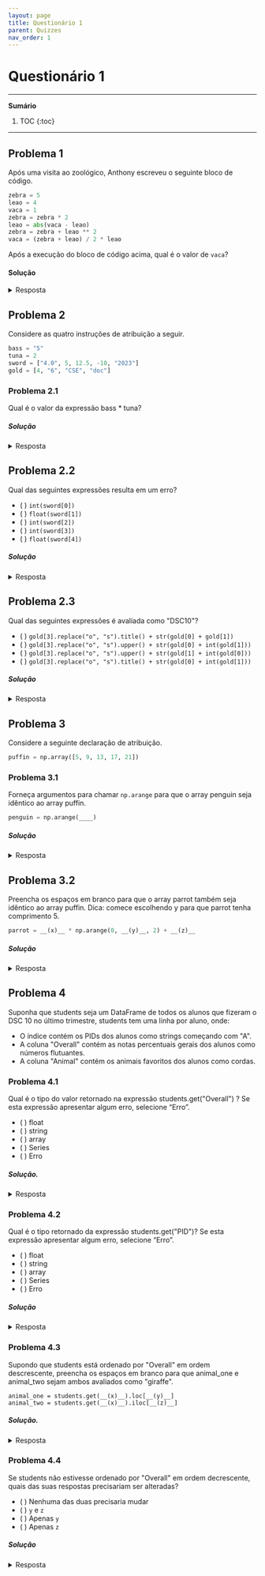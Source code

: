 ```yaml
---
layout: page
title: Questionário 1
parent: Quizzes
nav_order: 1
---
```


# Questionário 1

---
**Sumário**
1. TOC
{:toc}
---

## Problema 1

Após uma visita ao zoológico, Anthony escreveu o seguinte
bloco de código.

```python
zebra = 5
leao = 4
vaca = 1
zebra = zebra * 2
leao = abs(vaca - leao)
zebra = zebra + leao ** 2
vaca = (zebra + leao) / 2 * leao
```

Após a execução do bloco de código acima, qual é o valor de
`vaca`?

#### Solução

<details><summary>Resposta</summary>

**Resposta:** 33.0

</details>

## Problema 2

Considere as quatro instruções de atribuição a seguir.

```python
bass = "5"
tuna = 2
sword = ["4.0", 5, 12.5, -10, "2023"]
gold = [4, "6", "CSE", "doc"]
```

### Problema 2.1

Qual é o valor da expressão bass * tuna?

##### Solução

<details><summary>Resposta</summary>

**Resposta**: "55"

</details>

## Problema 2.2

Qual das seguintes expressões resulta em um erro?

- ( ) `int(sword[0])`
- ( ) `float(sword[1])`
- ( ) `int(sword[2])`
- ( ) `int(sword[3])`
- ( ) `float(sword[4])`

##### Solução

<details><summary>Resposta</summary>

**Resposta**: `int(sword[0])`

</details>

## Problema 2.3

Qual das seguintes expressões é avaliada como "DSC10"?

- ( ) `gold[3].replace("o", "s").title() + str(gold[0] + gold[1])`
- ( ) `gold[3].replace("o", "s").upper() + str(gold[0] + int(gold[1]))`
- ( ) `gold[3].replace("o", "s").upper() + str(gold[1] + int(gold[0]))`
- ( ) `gold[3].replace("o", "s").title() + str(gold[0] + int(gold[1]))`

##### Solução

<details><summary>Resposta</summary>

**Resposta**: `gold[3].replace("o", "s").upper() + str(gold[0] + int(gold[1]))`

</details>

## Problema 3

Considere a seguinte declaração de atribuição.

```python
puffin = np.array([5, 9, 13, 17, 21])
```

### Problema 3.1

Forneça argumentos para chamar `np.arange` para que o array
penguin seja idêntico ao array puffin.

```python
penguin = np.arange(____)
```

##### Solução

<details><summary>Resposta</summary>

**Resposta**: Precisamos fornecer `np.arange` três
argumentos: 5, qualquer número no intervalo (21,25] e 4.
Por exemplo, `penguin = np.arange(5, 25, 4)` funcionaria.

</details>

## Problema 3.2

Preencha os espaços em branco para que o array parrot
também seja idêntico ao array puffin. Dica: comece
escolhendo y para que parrot tenha comprimento 5.

```python
parrot = __(x)__ * np.arange(0, __(y)__, 2) + __(z)__
```

##### Solução

<details><summary>Resposta</summary>

**Resposta**:

- `x`: `2`
- `y`: qualquer número em $(8, 10]$
- `z`: `5`

</details>

## Problema 4

Suponha que students seja um DataFrame de todos os alunos
que fizeram o DSC 10 no último trimestre, students tem uma
linha por aluno, onde:

- O índice contém os PIDs dos alunos como strings começando com "A".
- A coluna "Overall" contém as notas percentuais gerais dos alunos como números flutuantes.
- A coluna "Animal" contém os animais favoritos dos alunos como cordas.

### Problema 4.1

Qual é o tipo do valor retornado na expressão
students.get("Overall") ?  Se esta expressão apresentar
algum erro, selecione “Erro”.

- ( ) float
- ( ) string
- ( ) array
- ( ) Series
- ( ) Erro

##### Solução.

<details><summary>Resposta</summary>

**Resposta**: Series

</details>

### Problema 4.2

Qual é o tipo retornado da expressão students.get("PID")?
Se esta expressão apresentar algum erro, selecione “Erro”.

- ( ) float
- ( ) string
- ( ) array
- ( ) Series
- ( ) Erro

##### Solução

<details><summary>Resposta</summary>

**Resposta**: Erro

</details>

### Problema 4.3

Supondo que students está ordenado por "Overall" em ordem
descrescente, preencha os espaços em branco para que
animal_one e animal_two sejam ambos avaliados como
"giraffe".

```pythob
animal_one = students.get(__(x)__).loc[__(y)__]
animal_two = students.get(__(x)__).iloc[__(z)__]
```

##### Solução.

<details><summary>Resposta</summary>

**Resposta**:

- `x`: `"Animal"`
- `y`: `"A12345678"`
- `z`: `5`

</details>

### Problema 4.4

Se students  não estivesse ordenado por  "Overall" em ordem
decrescente, quais das suas respostas precisariam ser
alteradas?

- ( ) Nenhuma das duas precisaria mudar
- ( ) `y` e `z`
- ( ) Apenas `y`
- ( ) Apenas `z`

##### Solução

<details><summary>Resposta</summary>

**Resposta**: Apenas `z`

</details>
